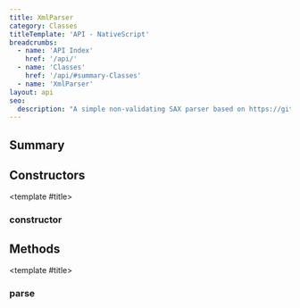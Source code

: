 ```yaml
---
title: XmlParser
category: Classes
titleTemplate: 'API - NativeScript'
breadcrumbs: 
  - name: 'API Index'
    href: '/api/'
  - name: 'Classes'
    href: '/api/#summary-Classes'
  - name: 'XmlParser'
layout: api
seo:
  description: "A simple non-validating SAX parser based on https://github.com/vflash/easysax version 0.1.14"
---
```


<!-- This page is auto generated, do not edit manually. -->
<!-- Run "yarn generate:api-docs" to regenerate -->

<script setup lang="ts">
  import { provide } from "vue";
  import API_DATA from "./XmlParser.data.json";
  
  provide('API_DATA', API_DATA);
</script>

<APIRefHierarchy v-once />

<APIRefComment commentBase64="eyJibG9ja1RhZ3MiOltdLCJtb2RpZmllclRhZ3MiOnt9LCJzdW1tYXJ5IjpbeyJraW5kIjoidGV4dCIsInRleHQiOiJBIHNpbXBsZSBub24tdmFsaWRhdGluZyBTQVggcGFyc2VyIGJhc2VkIG9uIGh0dHBzOi8vZ2l0aHViLmNvbS92Zmxhc2gvZWFzeXNheCB2ZXJzaW9uIDAuMS4xNCJ9XX0=" v-once />

## <Heading ignore>Summary</Heading>

<APIRefSummary v-once />

## Constructors

<div class="">

<APIRef for="2836" v-once>

<template #title>

### constructor

</template>

</APIRef>

</div>

## Methods

<div class="">

<APIRef for="2849" v-once>

<template #title>

### parse

</template>

</APIRef>

</div>
